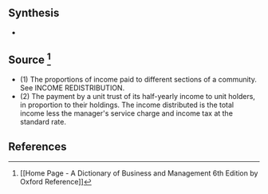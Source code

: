 ## Synthesis
- 
## Source [^1]
- (1) The proportions of income paid to different sections of a community. See INCOME REDISTRIBUTION. 
- (2) The payment by a unit trust of its half-yearly income to unit holders, in proportion to their holdings. The income distributed is the total income less the manager's service charge and income tax at the standard rate.
## References

[^1]: [[Home Page - A Dictionary of Business and Management 6th Edition by Oxford Reference]]